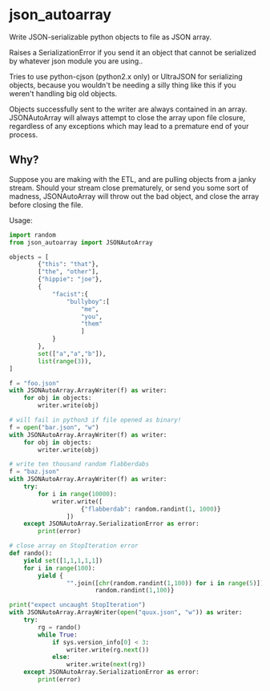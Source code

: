 # json_autoarray

Write JSON-serializable python objects to file as JSON array.

Raises a SerializationError if you send it an object that cannot be serialized by whatever json module you are using..
        
Tries to use python-cjson (python2.x only) or UltraJSON  for serializing objects, because you wouldn't be needing a silly thing like this if you weren't handling big old objects.

Objects successfully sent to the writer are always contained in an array. JSONAutoArray will always attempt to close the array upon file closure, regardless of any exceptions which may lead to a premature end of your process.

## Why?

Suppose you are making with the ETL, and are pulling objects from a janky stream. Should your stream close prematurely, or send you some sort of madness, JSONAutoArray will throw out the bad object, and close the array before closing the file. 

Usage:
```python
import random
from json_autoarray import JSONAutoArray

objects = [ 
		{"this": "that"},
		["the", "other"],
		{"hippie": "joe"},
		{
			"facist":{
				"bullyboy":[
					"me",
					"you",
					"them"
					]
			}
		},
		set(["a","a","b"]),
		list(range(3)),
]

f = "foo.json"
with JSONAutoArray.ArrayWriter(f) as writer:
	for obj in objects:
		writer.write(obj)

# will fail in python3 if file opened as binary!
f = open("bar.json", "w")
with JSONAutoArray.ArrayWriter(f) as writer:
	for obj in objects:
		writer.write(obj)

# write ten thousand random flabberdabs
f = "baz.json"
with JSONAutoArray.ArrayWriter(f) as writer:
	try:
		for i in range(10000):
			writer.write([
					{"flabberdab": random.randint(1, 1000)}
				])
	except JSONAutoArray.SerializationError as error:
		print(error)

# close array on StopIteration error
def rando():
	yield set([1,1,1,1,1])
	for i in range(100):
		yield {
				"".join([chr(random.randint(1,100)) for i in range(5)]): \
						random.randint(1,100)}

print("expect uncaught StopIteration")
with JSONAutoArray.ArrayWriter(open("quux.json", "w")) as writer:
	try:
		rg = rando()
		while True:
			if sys.version_info[0] < 3:
				writer.write(rg.next())
			else:
				writer.write(next(rg))
	except JSONAutoArray.SerializationError as error:
		print(error)
```
